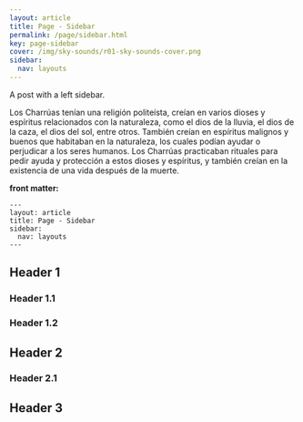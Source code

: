 ```yaml
---
layout: article
title: Page - Sidebar
permalink: /page/sidebar.html
key: page-sidebar
cover: /img/sky-sounds/r01-sky-sounds-cover.png
sidebar:
  nav: layouts
---
```


A post with a left sidebar.

Los Charrúas tenían una religión politeísta, creían en varios dioses y espíritus relacionados con la naturaleza, como el dios de la lluvia, el dios de la caza, el dios del sol, entre otros. También creían en espíritus malignos y buenos que habitaban en la naturaleza, los cuales podían ayudar o perjudicar a los seres humanos. Los Charrúas practicaban rituales para pedir ayuda y protección a estos dioses y espíritus, y también creían en la existencia de una vida después de la muerte.


<!--more-->

**front matter:**

    ---
    layout: article
    title: Page - Sidebar
    sidebar:
      nav: layouts
    ---

## Header 1

### Header 1.1

### Header 1.2

## Header 2

### Header 2.1

## Header 3

